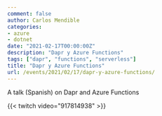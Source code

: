 ```yaml
---
comment: false
author: Carlos Mendible
categories:
- azure
- dotnet
date: "2021-02-17T00:00:00Z"
description: "Dapr y Azure Functions"
tags: ["dapr", "functions", "serverless"]
title: "Dapr y Azure Functions"
url: /events/2021/02/17/dapr-y-azure-functions/
---
```


A talk (Spanish) on Dapr and Azure Functions

{{< twitch video="917814938" >}}